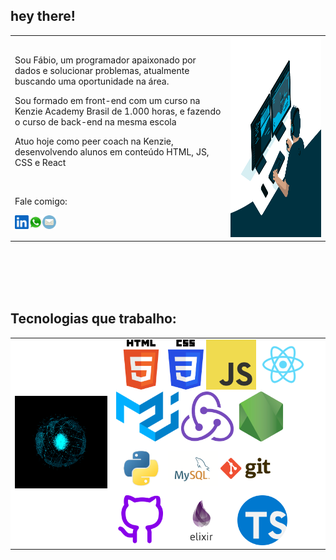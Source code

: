 ## hey there!
  <table>
    <tr>
      <td>
          <p>Sou Fábio, um programador apaixonado por dados e solucionar problemas, atualmente buscando uma oportunidade na área.</p>
          <p> Sou formado em front-end com um curso na Kenzie Academy Brasil de 1.000 horas, e fazendo o curso de back-end na mesma escola</p>
          <p>Atuo hoje como peer coach na Kenzie, desenvolvendo alunos em conteúdo HTML, JS, CSS e React</p>
  </br>
          <p>Fale comigo:</p>
          <a href="https://www.linkedin.com/in/f%C3%A1bio-casanova-baa818237/" target="_blank">
          <img align="left" alt="Fabio LinkedIN" width="22px" src="https://raw.githubusercontent.com/fabiojcp/pics/main/linkedin.svg" />
          </a>
          <a href="https://api.whatsapp.com/send?phone=+55+5511930151064&text=Ol%C3%A1!%20Vi%20seu%20portif%C3%B3lio%20na%20internet%20e%20quero%20conhecer%20seus%20servi%C3%A7os">
          <img align="left" alt="Fabio WhatsApp" width="22px" color="green" src="https://raw.githubusercontent.com/fabiojcp/pics/main/whatsapp-logo-icone.png" />
          </a>
          <a href="mailto:fabiojcp88@gmail.com">
          <img align="left" alt="Abhishek Naidu | Twitter" width="22px" src="https://raw.githubusercontent.com/fabiojcp/pics/main/Circle-icons-mail.svg.png" />
          </a>
      </td>
      <td>
    <img alt="GIF" src="https://raw.githubusercontent.com/fabiojcp/pics/main/code.gif" width="500" height="320" />
      </td>
    </tr>
  </table>
</br>
</br>

</br>
</br>

## Tecnologias que trabalho:
<table style="background-color:#ffffff">
  <tr>
    <td>
      <img src="https://raw.githubusercontent.com/fabiojcp/pics/main/tumblr_nmzc9biHny1rhfekio1_500.gif">
    </td>
    <td>
      <code><img height="80" src="https://raw.githubusercontent.com/fabiojcp/pics/main/HTML5.png"></code>
      <code><img height="80" src="https://raw.githubusercontent.com/fabiojcp/pics/main/css-3-logo-1.png"></code>
      <code><img height="80" src="https://raw.githubusercontent.com/fabiojcp/pics/main/javascript.png"></code>
      <code><img height="80" src="https://raw.githubusercontent.com/fabiojcp/pics/main/react.png"></code>
      <code><img height="80" src="https://raw.githubusercontent.com/fabiojcp/pics/main/material-ui.png"></code>
      <code><img height="80" src="https://raw.githubusercontent.com/fabiojcp/pics/main/redux.png"></code>
      <code><img height="80" src="https://raw.githubusercontent.com/fabiojcp/pics/main/nodejs.png"></code>
      <code><img height="80" src="https://raw.githubusercontent.com/fabiojcp/pics/main/python.png"></code>
      <code><img height="80" src="https://raw.githubusercontent.com/fabiojcp/pics/main/mysql.png"></code>
      <code><img height="80" src="https://raw.githubusercontent.com/fabiojcp/pics/main/git.png"></code>
      <code><img height="80" src="https://raw.githubusercontent.com/fabiojcp/pics/main/symbole-github-violet.png"></code>
      <code><img height="80" src="https://raw.githubusercontent.com/fabiojcp/pics/main/elixir.png"></code>
      <code><img height="80" src="https://raw.githubusercontent.com/fabiojcp/pics/main/Typescript.png"></code>
    </td>
   </tr>
</table>
